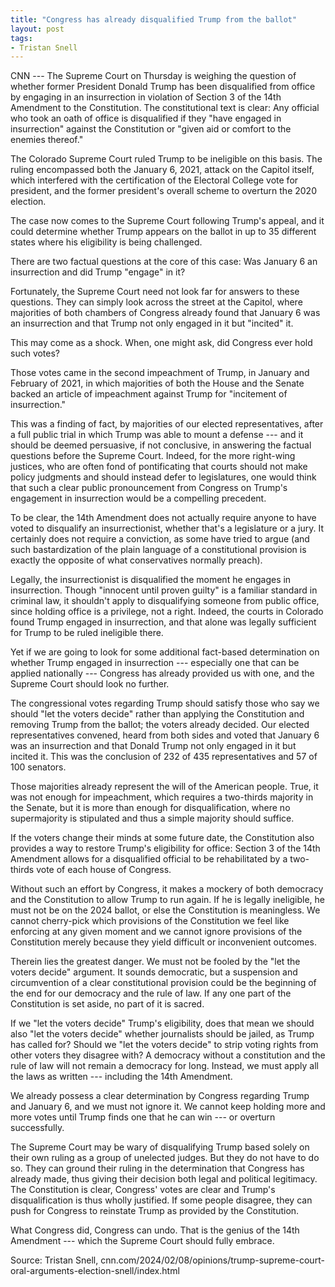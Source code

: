 ```yaml
---
title: "Congress has already disqualified Trump from the ballot"
layout: post
tags:
- Tristan Snell
---
```



CNN --- The Supreme Court on Thursday is weighing the question of whether former President Donald Trump has been disqualified from office by engaging in an insurrection in violation of Section 3 of the 14th Amendment to the Constitution. The constitutional text is clear: Any official who took an oath of office is disqualified if they "have engaged in insurrection" against the Constitution or "given aid or comfort to the enemies thereof."

The Colorado Supreme Court ruled Trump to be ineligible on this basis. The ruling encompassed both the January 6, 2021, attack on the Capitol itself, which interfered with the certification of the Electoral College vote for president, and the former president's overall scheme to overturn the 2020 election.

The case now comes to the Supreme Court following Trump's appeal, and it could determine whether Trump appears on the ballot in up to 35 different states where his eligibility is being challenged.

There are two factual questions at the core of this case: Was January 6 an insurrection and did Trump "engage" in it?

Fortunately, the Supreme Court need not look far for answers to these questions. They can simply look across the street at the Capitol, where majorities of both chambers of Congress already found that January 6 was an insurrection and that Trump not only engaged in it but "incited" it.

This may come as a shock. When, one might ask, did Congress ever hold such votes?

Those votes came in the second impeachment of Trump, in January and February of 2021, in which majorities of both the House and the Senate backed an article of impeachment against Trump for "incitement of insurrection."

This was a finding of fact, by majorities of our elected representatives, after a full public trial in which Trump was able to mount a defense --- and it should be deemed persuasive, if not conclusive, in answering the factual questions before the Supreme Court. Indeed, for the more right-wing justices, who are often fond of pontificating that courts should not make policy judgments and should instead defer to legislatures, one would think that such a clear public pronouncement from Congress on Trump's engagement in insurrection would be a compelling precedent.

To be clear, the 14th Amendment does not actually require anyone to have voted to disqualify an insurrectionist, whether that's a legislature or a jury. It certainly does not require a conviction, as some have tried to argue (and such bastardization of the plain language of a constitutional provision is exactly the opposite of what conservatives normally preach).

Legally, the insurrectionist is disqualified the moment he engages in insurrection. Though "innocent until proven guilty" is a familiar standard in criminal law, it shouldn't apply to disqualifying someone from public office, since holding office is a privilege, not a right. Indeed, the courts in Colorado found Trump engaged in insurrection, and that alone was legally sufficient for Trump to be ruled ineligible there.

Yet if we are going to look for some additional fact-based determination on whether Trump engaged in insurrection --- especially one that can be applied nationally --- Congress has already provided us with one, and the Supreme Court should look no further.

The congressional votes regarding Trump should satisfy those who say we should "let the voters decide" rather than applying the Constitution and removing Trump from the ballot; the voters already decided. Our elected representatives convened, heard from both sides and voted that January 6 was an insurrection and that Donald Trump not only engaged in it but incited it. This was the conclusion of 232 of 435 representatives and 57 of 100 senators.

Those majorities already represent the will of the American people. True, it was not enough for impeachment, which requires a two-thirds majority in the Senate, but it is more than enough for disqualification, where no supermajority is stipulated and thus a simple majority should suffice.

If the voters change their minds at some future date, the Constitution also provides a way to restore Trump's eligibility for office: Section 3 of the 14th Amendment allows for a disqualified official to be rehabilitated by a two-thirds vote of each house of Congress.

Without such an effort by Congress, it makes a mockery of both democracy and the Constitution to allow Trump to run again. If he is legally ineligible, he must not be on the 2024 ballot, or else the Constitution is meaningless. We cannot cherry-pick which provisions of the Constitution we feel like enforcing at any given moment and we cannot ignore provisions of the Constitution merely because they yield difficult or inconvenient outcomes.

Therein lies the greatest danger. We must not be fooled by the "let the voters decide" argument. It sounds democratic, but a suspension and circumvention of a clear constitutional provision could be the beginning of the end for our democracy and the rule of law. If any one part of the Constitution is set aside, no part of it is sacred.

If we "let the voters decide" Trump's eligibility, does that mean we should also "let the voters decide" whether journalists should be jailed, as Trump has called for? Should we "let the voters decide" to strip voting rights from other voters they disagree with? A democracy without a constitution and the rule of law will not remain a democracy for long. Instead, we must apply all the laws as written --- including the 14th Amendment.

We already possess a clear determination by Congress regarding Trump and January 6, and we must not ignore it. We cannot keep holding more and more votes until Trump finds one that he can win --- or overturn successfully.

The Supreme Court may be wary of disqualifying Trump based solely on their own ruling as a group of unelected judges. But they do not have to do so. They can ground their ruling in the determination that Congress has already made, thus giving their decision both legal and political legitimacy. The Constitution is clear, Congress' votes are clear and Trump's disqualification is thus wholly justified. If some people disagree, they can push for Congress to reinstate Trump as provided by the Constitution.

What Congress did, Congress can undo. That is the genius of the 14th Amendment --- which the Supreme Court should fully embrace.

Source: Tristan Snell, cnn.com/2024/02/08/opinions/trump-supreme-court-oral-arguments-election-snell/index.html
